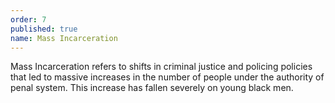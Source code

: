 ```yaml
---
order: 7
published: true
name: Mass Incarceration
---
```

Mass Incarceration refers to shifts in criminal justice and policing policies that led to massive increases in the number of people under the authority of penal system. This increase has fallen severely on young black men.
